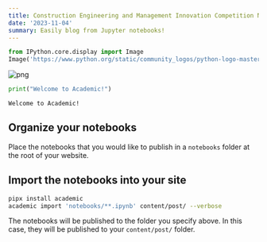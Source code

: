 ```yaml
---
title: Construction Engineering and Management Innovation Competition National Third Prize!
date: '2023-11-04'
summary: Easily blog from Jupyter notebooks!
---
```



```python
from IPython.core.display import Image
Image('https://www.python.org/static/community_logos/python-logo-master-v3-TM-flattened.png')
```

    
![png](output_1_0.png)
    

```python
print("Welcome to Academic!")
```

    Welcome to Academic!

## Organize your notebooks

Place the notebooks that you would like to publish in a `notebooks` folder at the root of your website.

## Import the notebooks into your site

```bash
pipx install academic
academic import 'notebooks/**.ipynb' content/post/ --verbose
```

The notebooks will be published to the folder you specify above. In this case, they will be published to your `content/post/` folder.

